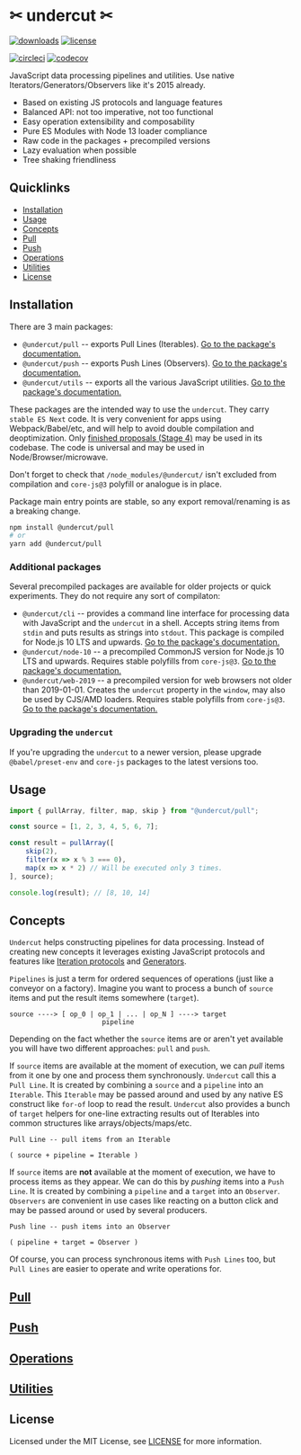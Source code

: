 # ✂ undercut ✂

[![downloads](https://img.shields.io/npm/dm/undercut.svg)](https://www.npmjs.com/package/undercut)
[![license](https://img.shields.io/npm/l/undercut.svg)](https://github.com/the-spyke/undercut/blob/master/LICENSE)

[![circleci](https://circleci.com/gh/the-spyke/undercut.svg?style=shield)](https://circleci.com/gh/the-spyke/undercut)
[![codecov](https://codecov.io/gh/the-spyke/undercut/branch/master/graph/badge.svg)](https://codecov.io/gh/the-spyke/undercut)

JavaScript data processing pipelines and utilities. Use native Iterators/Generators/Observers like it's 2015 already.

- Based on existing JS protocols and language features
- Balanced API: not too imperative, not too functional
- Easy operation extensibility and composability
- Pure ES Modules with Node 13 loader compliance
- Raw code in the packages + precompiled versions
- Lazy evaluation when possible
- Tree shaking friendliness

## Quicklinks

- [Installation](#installation)
- [Usage](#usage)
- [Concepts](#concepts)
- [Pull](packages/undercut-pull/README.md)
- [Push](packages/undercut-push/README.md)
- [Operations](operations.md)
- [Utilities](packages/undercut-utils/README.md)
- [License](#license)

## Installation

There are 3 main packages:

- `@undercut/pull` -- exports Pull Lines (Iterables). [Go to the package's documentation.](packages/undercut-pull/README.md)
- `@undercut/push` -- exports Push Lines (Observers). [Go to the package's documentation.](packages/undercut-push/README.md)
- `@undercut/utils` -- exports all the various JavaScript utilities. [Go to the package's documentation.](packages/undercut-utils/README.md)

These packages are the intended way to use the `undercut`. They carry `stable ES Next` code. It is very convenient for apps using Webpack/Babel/etc, and will help to avoid double compilation and deoptimization. Only [finished proposals (Stage 4)](https://github.com/tc39/proposals/blob/master/finished-proposals.md) may be used in its codebase. The code is universal and may be used in Node/Browser/microwave.

Don't forget to check that `/node_modules/@undercut/` isn't excluded from compilation and `core-js@3` polyfill or analogue is in place.

Package main entry points are stable, so any export removal/renaming is as a breaking change.

```sh
npm install @undercut/pull
# or
yarn add @undercut/pull
```

### Additional packages

Several precompiled packages are available for older projects or quick experiments. They do not require any sort of compilaton:

- `@undercut/cli` -- provides a command line interface for processing data with JavaScript and the `undercut` in a shell. Accepts string items from `stdin` and puts results as strings into `stdout`. This package is compiled for Node.js 10 LTS and upwards. [Go to the package's documentation.](packages/undercut-cli/README.md)
- `@undercut/node-10` -- a precompiled CommonJS version for Node.js 10 LTS and upwards. Requires stable polyfills from `core-js@3`. [Go to the package's documentation.](packages/undercut-node-10/README.md)
- `@undercut/web-2019` -- a precompiled version for web browsers not older than 2019-01-01. Creates the `undercut` property in the `window`, may also be used by CJS/AMD loaders. Requires stable polyfills from `core-js@3`. [Go to the package's documentation.](packages/undercut-web-2019/README.md)

### Upgrading the `undercut`

If you're upgrading the `undercut` to a newer version, please upgrade `@babel/preset-env` and `core-js` packages to the latest versions too.

## Usage

```js
import { pullArray, filter, map, skip } from "@undercut/pull";

const source = [1, 2, 3, 4, 5, 6, 7];

const result = pullArray([
    skip(2),
    filter(x => x % 3 === 0),
    map(x => x * 2) // Will be executed only 3 times.
], source);

console.log(result); // [8, 10, 14]
```

## Concepts

`Undercut` helps constructing pipelines for data processing. Instead of creating new concepts it leverages existing JavaScript protocols and features like [Iteration protocols](https://developer.mozilla.org/en-US/docs/Web/JavaScript/Reference/Iteration_protocols) and [Generators](https://developer.mozilla.org/en-US/docs/Web/JavaScript/Reference/Statements/function*).

`Pipelines` is just a term for ordered sequences of operations (just like a conveyor on a factory). Imagine you want to process a bunch of `source` items and put the result items somewhere (`target`).

```text
source ----> [ op_0 | op_1 | ... | op_N ] ----> target
                       pipeline
```

Depending on the fact whether the `source` items are or aren't yet available you will have two different approaches: `pull` and `push`.

If `source` items are available at the moment of execution, we can *pull* items from it one by one and process them synchronously. `Undercut` call this a `Pull Line`. It is created by combining a `source` and a `pipeline` into an `Iterable`. This `Iterable` may be passed around and used by any native ES construct like `for-of` loop to read the result. `Undercut` also provides a bunch of `target` helpers for one-line extracting results out of Iterables into common structures like arrays/objects/maps/etc.

```text
Pull Line -- pull items from an Iterable

( source + pipeline = Iterable )
```

If `source` items are **not** available at the moment of execution, we have to process items as they appear. We can do this by *pushing* items into a `Push Line`. It is created by combining a `pipeline` and a `target` into an `Observer`. `Observers` are convenient in use cases like reacting on a button click and may be passed around or used by several producers.

```text
Push line -- push items into an Observer

( pipeline + target = Observer )
```

Of course, you can process synchronous items with `Push Lines` too, but `Pull Lines` are easier to operate and write operations for.

## [Pull](packages/undercut-pull/README.md)

## [Push](packages/undercut-push/README.md)

## [Operations](operations.md)

## [Utilities](packages/undercut-utils/README.md)

## License

Licensed under the MIT License, see [LICENSE](LICENSE) for more information.
